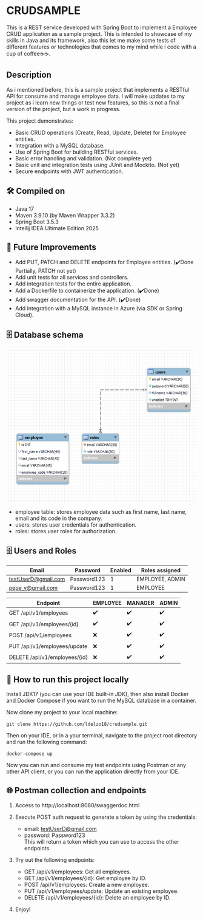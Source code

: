 # CRUDSAMPLE
This is a REST service developed with Spring Boot to implement a Employee CRUD application as a sample project. This is intended to
showcase of my skills in Java and its framework, also this let me make some tests of different features or technologies that comes to my
mind while i code with a cup of coffee☕☕.

## Description
As i mentioned before, this is a sample project that implements a RESTful API for consume and manage employee data. I will make updates
to my project as i learn new things or test new features, so this is not a final version of the project, but a work in progress.

This project demonstrates:
- Basic CRUD operations (Create, Read, Update, Delete) for Employee entities.
- Integration with a MySQL database.
- Use of Spring Boot for building RESTful services.
- Basic error handling and validation. (Not complete yet)
- Basic unit and integration tests using JUnit and Mockito. (Not yet)
- Secure endpoints with JWT authentication.

## 🛠 Compiled on
- Java 17
- Maven 3.9.10 (by Maven Wrapper 3.3.2)
- Spring Boot 3.5.3
- Intellij IDEA Ultimate Edition 2025

## 🔧 Future Improvements
- Add PUT, PATCH and DELETE endpoints for Employee entities. (✔️Done Partially, PATCH not yet)
- Add unit tests for all services and controllers.
- Add integration tests for the entire application.
- Add a Dockerfile to containerize the application. (✔️Done)
- Add swagger documentation for the API. (✔️Done)
- Add integration with a MySQL instance in Azure (via SDK or Spring Cloud).

## 🗄️ Database schema
![img.png](img.png)

- employee table: stores employee data such as first name, last name, email and its code in the company.  
- users: stores user credentials for authentication.  
- roles: stores user roles for authorization.

## 🗄️ Users and Roles

|  Email             | Password     | Enabled | Roles assigned |
|--------------------|--------------|---------|---------------|
| testUserD@gmail.com | Password123 | 1       |EMPLOYEE, ADMIN|
|pepe_v@gmail.com | Password123 | 1       |EMPLOYEE|

| Endpoint | EMPLOYEE | MANAGER | ADMIN |
|----------|----------|---------|-------|
| GET /api/v1/employees | ✔️       | ✔️       | ✔️     |
| GET /api/v1/employees/{id} | ✔️       | ✔️       | ✔️     |
| POST /api/v1/employees | ❌        | ✔️       | ✔️     |
| PUT /api/v1/employees/update | ❌        | ✔️       | ✔️     |
| DELETE /api/v1/employees/{id} | ❌        | ✔️       | ✔️     |

## 🚀 How to run this project locally
Install JDK17 (you can use your IDE built-in JDK), then also install Docker and Docker Compose if you want to run the MySQL database in a container.

Now clone my project to your local machine:
```
git clone https://github.com/ldelzo18/crudsample.git
```
Then on your IDE, or in a your terminal, navigate to the project root directory and run the following command:
```
docker-compose up
```
Now you can run and consume my test endpoints using Postman or any other API client, or you can run the application directly from your IDE.

## 🌐 Postman collection and endpoints

1. Access to http://localhost:8080/swaggerdoc.html
2. Execute POST auth request to generate a token by using the credentials:
   - email: testUserD@gmail.com
   - password: Password123  
    This will return a token which you can use to access the other endpoints.

3. Try out the following endpoints:
   - GET /api/v1/employees: Get all employees.
   - GET /api/v1/employees/{id}: Get employee by ID.
   - POST /api/v1/employees: Create a new employee.
   - PUT /api/v1/employees/update: Update an existing employee.
   - DELETE /api/v1/employees/{id}: Delete an employee by ID.

4. Enjoy!
